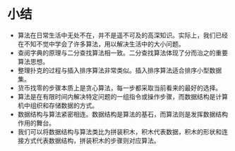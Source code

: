 # 小结

- 算法在日常生活中无处不在，并不是遥不可及的高深知识。实际上，我们已经在不知不觉中学会了许多算法，用以解决生活中的大小问题。
- 查阅字典的原理与二分查找算法相一致。二分查找算法体现了分而治之的重要算法思想。
- 整理扑克的过程与插入排序算法非常类似。插入排序算法适合排序小型数据集。
- 货币找零的步骤本质上是贪心算法，每一步都采取当前看来的最好的选择。
- 算法是在有限时间内解决特定问题的一组指令或操作步骤，而数据结构是计算机中组织和存储数据的方式。
- 数据结构与算法紧密相连。数据结构是算法的基石，而算法则是发挥数据结构作用的舞台。
- 我们可以将数据结构与算法类比为拼装积木，积木代表数据，积木的形状和连接方式代表数据结构，拼装积木的步骤则对应算法。
